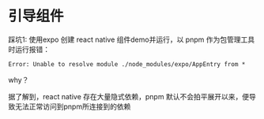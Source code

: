 # 引导组件

踩坑1: 使用expo 创建 react native 组件demo并运行，以 pnpm 作为包管理工具时运行报错：

`Error: Unable to resolve module ./node_modules/expo/AppEntry from *`

why？

据了解到，react native 存在大量隐式依赖，pnpm 默认不会拍平展开以来，便导致无法正常访问到pnpm所连接到的依赖

